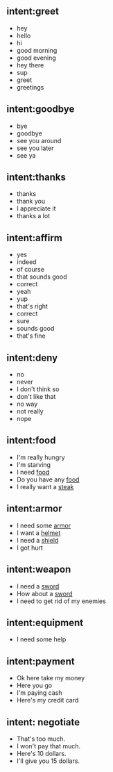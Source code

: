 ## intent:greet
- hey
- hello
- hi
- good morning
- good evening
- hey there
- sup
- greet
- greetings

## intent:goodbye
- bye
- goodbye
- see you around
- see you later
- see ya

## intent:thanks
- thanks
- thank you
- I appreciate it
- thanks a lot

## intent:affirm
- yes
- indeed
- of course
- that sounds good
- correct
- yeah
- yup
- that's right
- correct
- sure
- sounds good
- that's fine

## intent:deny
- no
- never
- I don't think so
- don't like that
- no way
- not really
- nope

## intent:food
- I'm really hungry
- I'm starving
- I need [food](food)
- Do you have any [food](food)
- I really want a [steak](food)

## intent:armor
- I need some [armor](armor)
- I want a [helmet](armor)
- I need a [shield](armor)
- I got hurt

## intent:weapon
- I need a [sword](weapon)
- How about a [sword](weapon)
- I need to get rid of my enemies

## intent:equipment
- I need some help

## intent:payment
- Ok here take my money
- Here you go
- I'm paying cash
- Here's my credit card

## intent: negotiate
- That's too much.
- I won't pay that much.
- Here's 10 dollars.
- I'll give you 15 dollars.